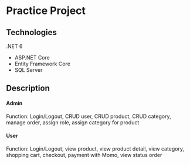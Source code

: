 # Practice Project
<h2>Technologies</h2>
<p>.NET 6</p>
<ul>
  <li>ASP.NET Core</li>
  <li>Entity Framework Core</li>
  <li>SQL Server</li>
</ul>
<h2>Description</h2>
  <h4>Admin</h4>
  <p>Function: Login/Logout, CRUD user, CRUD product, CRUD category, manage order, assign role, assign category for product</p>
  <h4>User</h4>
  <p>Function: Login/Logout, view product, view product detail, view category, shopping cart, checkout, payment with Momo, view status order</p>
